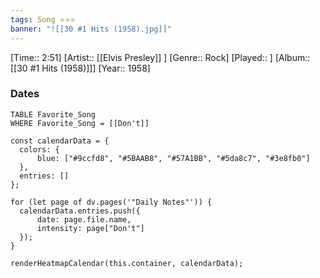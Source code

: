 ```yaml
---
tags: Song ⭐⭐⭐ 
banner: "![[30 #1 Hits (1958).jpg]]"
---
```

[Time:: 2:51]
[Artist:: [[Elvis Presley]] ]
[Genre:: Rock]
[Played:: ]
[Album:: [[30 #1 Hits (1958)]]]
[Year:: 1958]
### Dates
````dataview
TABLE Favorite_Song
WHERE Favorite_Song = [[Don't]]
````
  ```dataviewjs
const calendarData = { 
	colors: { 
		blue: ["#9ccfd8", "#5BAAB8", "#57A1BB", "#5da8c7", "#3e8fb0"] 
	}, 
	entries: [] 
}; 

for (let page of dv.pages('"Daily Notes"')) { 
	calendarData.entries.push({ 
		date: page.file.name, 
		intensity: page["Don't"]
	}); 
} 

renderHeatmapCalendar(this.container, calendarData);
```
